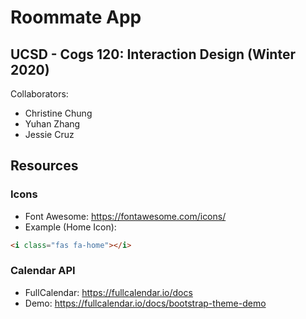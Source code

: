 # Roommate App
## UCSD - Cogs 120: Interaction Design (Winter 2020)
Collaborators:
* Christine Chung 
* Yuhan Zhang
* Jessie Cruz 


## Resources

### Icons
* Font Awesome: https://fontawesome.com/icons/
* Example (Home Icon):
```html
<i class="fas fa-home"></i>
```

### Calendar API
* FullCalendar: https://fullcalendar.io/docs
* Demo: https://fullcalendar.io/docs/bootstrap-theme-demo
